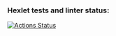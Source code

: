 ### Hexlet tests and linter status:
[![Actions Status](https://github.com/renata-nerenata/python-project-lvl3/workflows/hexlet-check/badge.svg)](https://github.com/renata-nerenata/python-project-lvl3/actions)